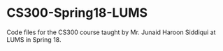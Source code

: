 # CS300-Spring18-LUMS
Code files for the CS300 course taught by Mr. Junaid Haroon Siddiqui at LUMS in Spring 18.
